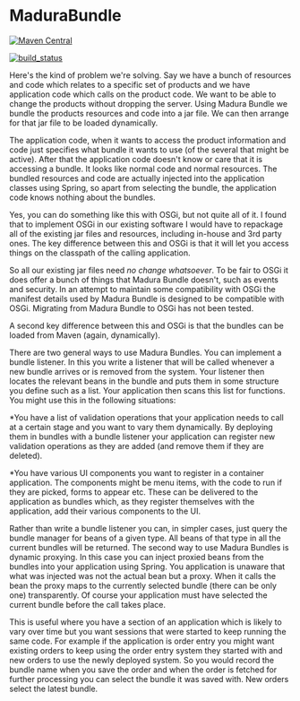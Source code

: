 MaduraBundle
============

[![Maven Central](https://maven-badges.herokuapp.com/maven-central/nz.co.senanque/madura-bundles/badge.svg)](http://mvnrepository.com/artifact/nz.co.senanque/madura-bundles)

[![build_status](https://travis-ci.org/RogerParkinson/madura-bundles.svg?branch=master)](https://travis-ci.org/RogerParkinson/madura-bundles)

Here's the kind of problem we're solving. Say we have a bunch of resources and code which relates to a specific set of products and we have application code which calls on the product code. We want to be able to change the products without dropping the server. Using Madura Bundle we bundle the products resources and code into a jar file. We can then arrange for that jar file to be loaded dynamically.

The application code, when it wants to access the product information and code just specifies what bundle it wants to use (of the several that might be active). After that the application code doesn't know or care that it is accessing a bundle. It looks like normal code and normal resources. The bundled resources and code are actually injected into the application classes using Spring, so apart from selecting the bundle, the application code knows nothing about the bundles.

Yes, you can do something like this with OSGi, but not quite all of it. I found that to implement OSGi in our existing software I would have to repackage all of the existing jar files and resources, including in-house and 3rd party ones. The key difference between this and OSGi is that it will let you access things on the classpath of the calling application.

So all our existing jar files need *no change whatsoever*. To be fair to OSGi it does offer a bunch of things that Madura Bundle doesn't, such as events and security. In an attempt to maintain some compatibility with OSGi the manifest details used by Madura Bundle is designed to be compatible with OSGi. Migrating from Madura Bundle to OSGi has not been tested.

A second key difference between this and OSGi is that the bundles can be loaded from Maven (again, dynamically).

There are two general ways to use Madura Bundles. You can implement a bundle listener. In this you write a listener that will be called whenever a new bundle arrives or is removed from the system. Your listener then locates the relevant beans in the bundle and puts them in some structure you define such as a list. Your application then scans this list for functions. You might use this in the following situations: 

*You have a list of validation operations that your application needs to call at a certain stage and you want to vary them dynamically. By deploying them in bundles with a bundle listener your
application can register new validation operations as they are added (and remove them if they are deleted).

*You have various UI components you want to register in a container application. The components might be menu items, with the code to run if they are picked, forms to appear etc. These can be
delivered to the application as bundles which, as they register themselves with the application, add their various components to the UI.

Rather than write a bundle listener you can, in simpler cases, just query the bundle manager for beans of a given type. All beans of that type in all the current bundles will be returned.
The second way to use Madura Bundles is dynamic proxying. In this case you can inject proxied beans from the bundles into your application using Spring. You application is unaware that what was injected was not the actual bean but a proxy. When it calls the bean the proxy maps to the currently selected bundle (there can be only one) transparently. Of course your application must have selected the current bundle before the call takes place.

This is useful where you have a section of an application which is likely to vary over time but you want sessions that were started to keep running the same code. For example if the application is order entry you might want existing orders to keep using the order entry system they started with and new orders to use the newly deployed system. So you would record the bundle name when you save the order and when the order is fetched for further processing you can select the bundle it was saved with. New orders select the latest bundle.


